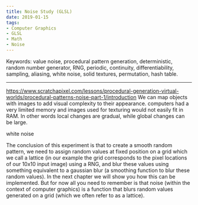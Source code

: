 ```yaml
---
title: Noise Study (GLSL)
date: 2019-01-15
tags:
- Computer Graphics
- GLSL
- Math
- Noise
---
```

Keywords:
value noise,
procedural pattern generation,
deterministic,
random number generator, RNG,
periodic, continuity, differentiability,
sampling, aliasing, white noise, solid textures,
permutation, hash table.

---
https://www.scratchapixel.com/lessons/procedural-generation-virtual-worlds/procedural-patterns-noise-part-1/introduction
We can map objects with images to add visual complexity to their appearance.
computers had a very limited memory and images used for texturing would not easily fit in RAM.
In other words local changes are gradual, while global changes can be large.

white noise

The conclusion of this experiment is that to create a smooth random pattern, we need to assign random values at fixed position on a grid which we call a lattice (in our example the grid corresponds to the pixel locations of our 10x10 input image) using a RNG, and blur these values using something equivalent to a gaussian blur (a smoothing function to blur these random values). In the next chapter we will show you how this can be implemented. But for now all you need to remember is that noise (within the context of computer graphics) is a function that blurs random values generated on a grid (which we often refer to as a lattice).
